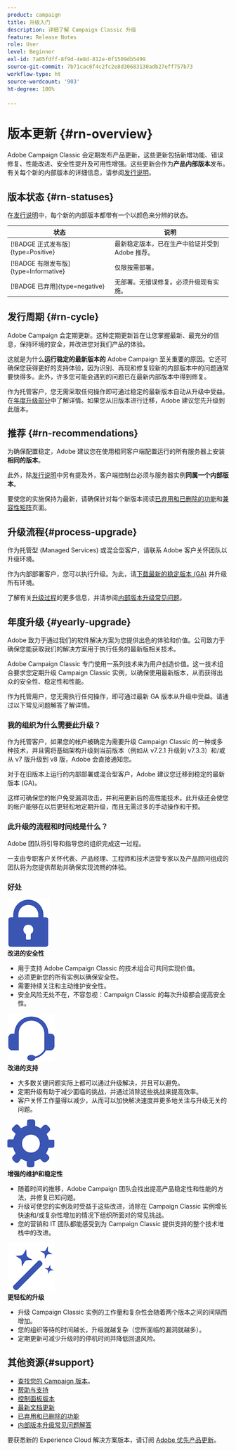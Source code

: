 ```yaml
---
product: campaign
title: 升级入门
description: 详细了解 Campaign Classic 升级
feature: Release Notes
role: User
level: Beginner
exl-id: 7a05fdff-8f9d-4e8d-812e-0f1509db5499
source-git-commit: 7b71cac6f4c2fc2e8d30683130adb27eff757b73
workflow-type: ht
source-wordcount: '903'
ht-degree: 100%

---
```


# 版本更新 {#rn-overview}

Adobe Campaign Classic 会定期发布产品更新，这些更新包括新增功能、错误修复、性能改进、安全性提升及可用性增强。这些更新会作为&#x200B;**产品内部版本**&#x200B;发布。有关每个新的内部版本的详细信息，请参阅[发行说明](latest-release.md)。

<!--
## Product versions

For Campaign, the version naming is the following:

1. Campaign Major version are v7 and v8.
1. A Minor version is a sub-version of a Major version. For example: v7.3, v7.4.
1. A Patch version is a post-release fix. For example: v7.3.2, v7.3.3.


Aligned with this naming, Campaign has 3 types of upgrades:

1. Major Upgrades - A major upgrade is an upgrade to a new version of Adobe Campaign (ex: v7 to v8)
1. Minor Upgrades - A minor upgrade brings new features, enhancements and fixes (ex: 7.4.X to 7.5.X)
1. Patch Upgrades - A patch upgrade includes fixes only (ex: 8.5.1 to 8.5.2)
-->

## 版本状态 {#rn-statuses}

在[发行说明](latest-release.md)中，每个新的内部版本都带有一个以颜色来分辨的状态。

| 状态 | 说明 |
|---|---|
| [!BADGE 正式发布版]{type=Positive} | 最新稳定版本，已在生产中验证并受到 Adobe 推荐。 |
| [!BADGE 有限发布版]{type=Informative} | 仅限按需部署。 |
| [!BADGE 已弃用]{type=negative} | 无部署。无错误修复。必须升级现有实施。 |

## 发行周期 {#rn-cycle}

Adobe Campaign 会定期更新。这种定期更新旨在让您掌握最新、最充分的信息，保持环境的安全，并改进您对我们产品的体验。

这就是为什么&#x200B;**运行稳定的最新版本的** Adobe Campaign 至关重要的原因。它还可确保您获得更好的支持体验，因为识别、再现和修复较新的内部版本中的问题通常要快得多。此外，许多您可能会遇到的问题已在最新内部版本中得到修复。

作为托管客户，您无需采取任何操作即可通过稳定的最新版本自动从升级中受益。在[年度升级部分](#yearly-upgrade)中了解详情。如果您从旧版本进行迁移，Adobe 建议您先升级到此版本。

## 推荐 {#rn-recommendations}

为确保配置稳定，Adobe 建议您在使用相同客户端配置运行的所有服务器上安装&#x200B;**相同的版本**。

此外，除[发行说明](latest-release.md)中另有提及外，客户端控制台必须与服务器实例&#x200B;**同属一个内部版本**。

要使您的实施保持为最新，请确保针对每个新版本阅读[已弃用和已删除的功能](../../rn/using/deprecated-features.md)和[兼容性矩阵](../../rn/using/compatibility-matrix.md)页面。

## 升级流程{#process-upgrade}

作为托管型 (Managed Services) 或混合型客户，请联系 Adobe 客户关怀团队以升级环境。

作为内部部署客户，您可以执行升级。为此，请[下载最新的稳定版本 (GA)](https://experience.adobe.com/#/downloads/content/software-distribution/en/campaign.html) 并升级所有环境。

了解有关[升级过程](../../production/using/build-upgrade.md)的更多信息，并请参阅[内部版本升级常见问题](../../platform/using/faq-build-upgrade.md)。

## 年度升级 {#yearly-upgrade}

Adobe 致力于通过我们的软件解决方案为您提供出色的体验和价值。公司致力于确保您能获取我们的解决方案用于执行任务的最新版相关技术。

Adobe Campaign Classic 专门使用一系列技术来为用户创造价值。这一技术组合要求您定期升级 Campaign Classic 实例，以确保使用最新版本，从而获得出众的安全性、稳定性和性能。

作为托管用户，您无需执行任何操作，即可通过最新 GA 版本从升级中受益。请通过以下常见问题解答了解详情。

### 我的组织为什么需要此升级？

作为托管客户，如果您的帐户被确定为需要升级 Campaign Classic 的一种或多种技术，并且需将基础架构升级到当前版本（例如从 v7.2.1 升级到 v7.3.3）和/或从 v7 版升级到 v8 版，Adobe 会直接通知您。

对于在旧版本上运行的内部部署或混合型客户，Adobe 建议您迁移到稳定的最新版本 (GA)。

这样可确保您的帐户免受漏洞攻击，并利用更新后的高性能技术。此升级还会使您的帐户能够在以后更轻松地定期升级，而且无需过多的手动操作和干预。

### 此升级的流程和时间线是什么？

Adobe 团队将引导和指导您的组织完成这一过程。

一支由专职客户关怀代表、产品经理、工程师和技术运营专家以及产品顾问组成的团队将为您提供帮助并确保实现流畅的体验。

### 好处

<tr>
  <td>
      <img alt="安全性" src="assets/do-not-localize/security.png"/>
    <div>
    <strong>改进的安全性</strong>
    </div>
    <ul>
    <li>用于支持 Adobe Campaign Classic 的技术组合可共同实现价值。</li>
    <li>必须更新您的所有实例以确保安全性。</li>
    <li>需要持续关注和主动维护安全性。</li>
    <li>安全风险无处不在，不容忽视：Campaign Classic 的每次升级都会提高安全性。</li>
    </ul>
  </td>

<td>
      <img alt="支持" src="assets/do-not-localize/support.png" />
    <div>
    <strong>改进的支持</strong>
    </div>
    <ul>
    <li>大多数关键问题实际上都可以通过升级解决，并且可以避免。</li>
    <li>定期升级有助于减少面临的挑战，并通过消除这些挑战来提高效率。</li>
    <li>客户关怀工作量得以减少，从而可以加快解决速度并更多地关注与升级无关的问题。</li>
    </ul>
  </td>
</tr>

<tr>
  <td>
      <img alt="维护" src="assets/do-not-localize/maintenance.png"/>
    <div>
    <strong>增强的维护和稳定性</strong>
    </div>
    <ul>
    <li>随着时间的推移，Adobe Campaign 团队会找出提高产品稳定性和性能的方法，并修复已知问题。</li>
    <li>升级可使您的实例及时受益于这些改进，消除在 Campaign Classic 实例增长快速和/或复杂性增加的情况下组织所面对的常见挑战。</li>
    <li>您的营销和 IT 团队都能感受到为 Campaign Classic 提供支持的整个技术堆栈中的改进。</li>
    </ul>
  </td>

<td>
      <img alt="内部版本升级" src="assets/do-not-localize/upgrades.png" />
    <div>
    <strong>更轻松的升级</strong>
    </a>
    </div>
    <ul>
    <li>升级 Campaign Classic 实例的工作量和复杂性会随着两个版本之间的间隔而增加。</li>
    <li>您的组织等待的时间越长，升级就越复杂（您所面临的漏洞就越多）。</li>
    <li>定期更新可减少升级时的停机时间并降低回退风险。</li>
    </ul>
  </td>
</tr>
</table>

## 其他资源{#support}

* [查找您的 Campaign 版本](../../platform/using/launching-adobe-campaign.md#getting-your-campaign-version)。
* [帮助与支持](../../support.md)
* [控制面板版本](https://experienceleague.adobe.com/docs/control-panel/using/release-notes.html?lang=zh-Hans)
* [最新文档更新](../../rn/using/documentation-updates.md)
* [已弃用和已删除的功能](../../rn/using/deprecated-features.md)
* [内部版本升级常见问题解答](../../platform/using/faq-build-upgrade.md)

要获悉新的 Experience Cloud 解决方案版本，请订阅 [Adobe 优先产品更新](https://www.adobe.com/cn/subscription/priority-product-update.html)。
